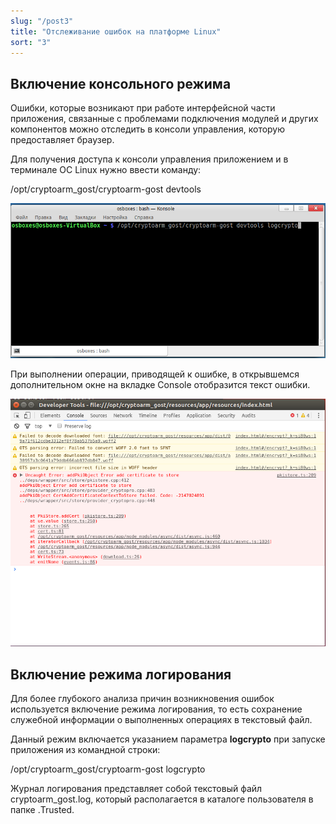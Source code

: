 ```yaml
---
slug: "/post3"
title: "Отслеживание ошибок на платформе Linux"
sort: "3"
---
```


## Включение консольного режима

Ошибки, которые возникают при работе интерфейсной части приложения, связанные с проблемами подключения модулей и других компонентов можно отследить в консоли управления, которую предоставляет браузер.

Для получения доступа к консоли управления приложением и в терминале OC Linux нужно ввести команду:

/opt/cryptoarm_gost/cryptoarm-gost devtools

![linux_terminal.png](./images/linux_terminal.png "Окно терминала")

При выполнении операции, приводящей к ошибке, в открывшемся дополнительном окне на вкладке Console отобразится текст ошибки.

![linux_console.png](./images/linux_console.png "Окно с вкладкой консоли управления")


## Включение режима логирования

Для более глубокого анализа причин возникновения ошибок используется включение режима логирования, то есть сохранение служебной информации о выполненных операциях в текстовый файл. 

Данный режим включается указанием параметра **logcrypto** при запуске приложения из командной строки:

/opt/cryptoarm_gost/cryptoarm-gost logcrypto

Журнал логирования представляет собой текстовый файл cryptoarm_gost.log, который располагается в каталоге пользователя в папке .Trusted.
